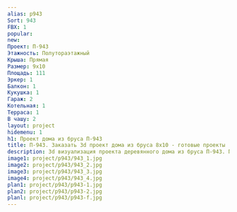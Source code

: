 ```yaml
---
alias: p943
Sort: 943
FBX: 1
popular: 
new: 
Проект: П-943
Этажность: Полутораэтажный
Крыша: Прямая
Размер: 9х10
Площадь: 111
Эркер: 1
Балкон: 1
Кукушка: 1
Гараж: 2
Котельная: 1
Терраса: 1
В чашу: 2
layout: project
hidemenu: 1
h1: Проект дома из бруса П-943
title: П-943. Заказать 3d проект дома из бруса 8х10 - готовые проекты
description: 3d визуализация проекта деревянного дома из бруса П-943. Площадь 111 м2, размер 8х10. Вы можете внести любые изменения в проект.
image1: project/p943/943_1.jpg
image2: project/p943/943_2.jpg
image3: project/p943/943_3.jpg
image4: project/p943/943_4.jpg
plan1: project/p943/p943-1.jpg
plan2: project/p943/p943-2.jpg
planl: project/p943/p943-f.jpg
---
```

